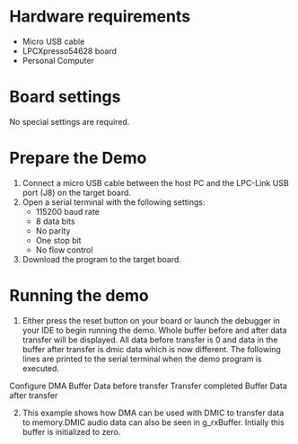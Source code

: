 Hardware requirements
=====================
- Micro USB cable
- LPCXpresso54628 board
- Personal Computer

Board settings
==============
No special settings are required.

Prepare the Demo
================
1.  Connect a micro USB cable between the host PC and the LPC-Link USB port (J8) on the target board.
2.  Open a serial terminal with the following settings:
    - 115200 baud rate
    - 8 data bits
    - No parity
    - One stop bit
    - No flow control
3.  Download the program to the target board.

Running the demo
================
1.  Either press the reset button on your board or launch the debugger in your IDE to begin running the demo.
Whole buffer before and after data transfer will be displayed. All data before transfer is 0 and data in the 
buffer after transfer is dmic data which is now different. 
The following lines are printed to the serial terminal when the demo program is executed. 

Configure DMA
Buffer Data before transfer
 <data>
Transfer completed
Buffer Data after transfer
 <data>


2. This example shows how DMA can be used with DMIC to transfer data to memory.DMIC audio data can also be seen in g_rxBuffer.
Intially this buffer is initialized to zero.
